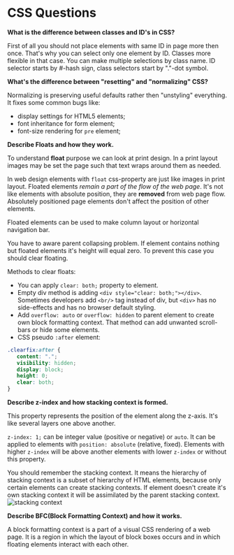 CSS Questions
=============

**What is the difference between classes and ID's in CSS?**

First of all you should not place elements with same ID in page more then once. That's why you can select only one element by ID. Classes more flexible in that case. You can make multiple selections by class name.
ID selector starts by #-hash sign, class selectors start by "."-dot symbol.

**What's the difference between "resetting" and "normalizing" CSS?**

Normalizing is preserving useful defaults rather then "unstyling" everything. It fixes some common bugs like: 
- display settings for HTML5 elements;
- font inheritance for form element;
- font-size rendering for `pre` element;

**Describe Floats and how they work.**

To understand **float** purpose we can look at print design. In a print layout images may be set the page such that text wraps around them as needed.

In web design elements with `float` css-property are just like images in print layout. Floated elements *remain a part of the flow of the web page*. It's not like elements with absolute position, they are **removed** from web page flow. Absolutely positioned page elements don't affect the position of other elements.

Floated elements can be used to make column layout or horizontal navigation bar.

You have to aware parent collapsing problem. If element contains nothing but floated elements it's height will equal zero. To prevent this case you should clear floating.

Methods to clear floats:

- You can apply `clear: both;` property to element.
- Empty div method is adding `<div style="clear: both;"></div>`. Sometimes developers add `<br/>` tag instead of div, but `<div>` has no side-effects and has no browser default styling.
- Add `overflow: auto` or `overflow: hidden` to parent element to create own block formatting context. That method can add unwanted scroll-bars or hide some elements.
- CSS pseudo `:after` element: 
```css
.clearfix:after { 
   content: "."; 
   visibility: hidden; 
   display: block; 
   height: 0; 
   clear: both;
}
```

**Describe z-index and how stacking context is formed.**

This property represents the position of the element along the z-axis. It's like several layers one above another.

`z-index: 1;` can be integer value (positive or negative) or `auto`. It can be applied to elements with `position: absolute` (relative, fixed). Elements with higher `z-index` will be above another elements with lower `z-index` or without this property.

You should remember the stacking context. It means the hierarchy of stacking context is a subset of hierarchy of HTML elements, because only certain elements can create stacking contexts. If element doesn't create it's own stacking context it will be assimilated by the parent stacking context.
![stacking context](https://developer.mozilla.org/@api/deki/files/913/=Understanding_zindex_04.png)

**Describe BFC(Block Formatting Context) and how it works.**

A block formatting context is a part of a visual CSS rendering of a web page. It is a region in which the layout of block boxes occurs and in which floating elements interact with each other.